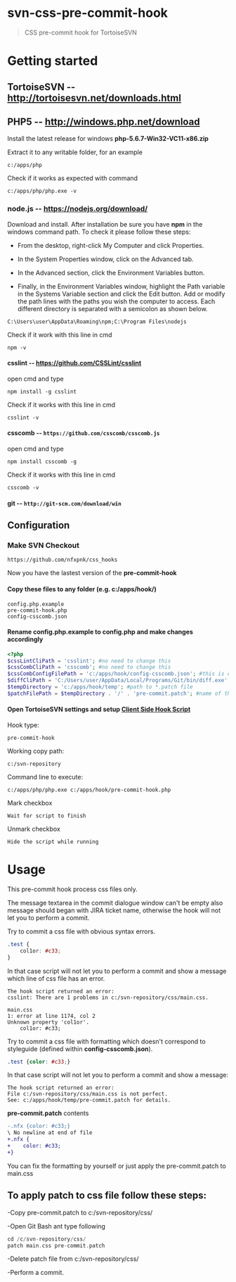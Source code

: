 
# svn-css-pre-commit-hook

>CSS pre-commit hook for TortoiseSVN

# Getting started

## TortoiseSVN -- http://tortoisesvn.net/downloads.html

## PHP5 -- http://windows.php.net/download

Install the latest release for windows **php-5.6.7-Win32-VC11-x86.zip**

Extract it to any writable folder, for an example

```text
c:/apps/php
```

Check if it works as expected with command

```text
c:/apps/php/php.exe -v
```

### node.js -- https://nodejs.org/download/

Download and install. After installation be sure you have **npm** in the windows command path.
To check it please follow these steps:

- From the desktop, right-click My Computer and click Properties.

- In the System Properties window, click on the Advanced tab.

- In the Advanced section, click the Environment Variables button.

- Finally, in the Environment Variables window, highlight the Path variable in the Systems Variable section and click the Edit button. Add or modify the path lines with the paths you wish the computer to access. Each different directory is separated with a semicolon as shown below.

```text
C:\Users\user\AppData\Roaming\npm;C:\Program Files\nodejs
```

Check if it work with this line in cmd

```text
npm -v
```

#### csslint -- https://github.com/CSSLint/csslint

open cmd and type

```text
npm install -g csslint
```

Check if it works with this line in cmd

```text
csslint -v
```

#### csscomb -- `https://github.com/csscomb/csscomb.js`

open cmd and type

```text
npm install csscomb -g
```

Check if it works with this line in cmd

```text
csscomb -v
```

#### git -- `http://git-scm.com/download/win`

## Configuration

### Make SVN Checkout

```text
https://github.com/nfxpnk/css_hooks
```

Now you have the lastest version of the **pre-commit-hook**

#### Copy these files to any folder (e.g. c:/apps/hook/)

```text
config.php.example
pre-commit-hook.php
config-csscomb.json
```

#### Rename config.php.example to config.php and make changes accordingly

```php
<?php
$cssLintCliPath = 'csslint'; #no need to change this
$cssCombCliPath = 'csscomb'; #no need to change this
$cssCombConfigFilePath = 'c:/apps/hook/config-csscomb.json'; #this is config for csscomb
$diffCliPath = 'C:/Users/user/AppData/Local/Programs/Git/bin/diff.exe'; #path to diff.exe
$tempDirectory = 'c:/apps/hook/temp'; #path to *.patch file
$patchFilePath = $tempDirectory . '/' . 'pre-commit.patch'; #name of the generated patch file
```

#### Open TortoiseSVN settings and setup [Client Side Hook Script](http://tortoisesvn.net/docs/release/TortoiseSVN_en/tsvn-dug-settings.html#tsvn-dug-settings-hooks)

Hook type:

```text
pre-commit-hook
```

Working copy path:

```text
c:/svn-repository
```

Command line to execute:

```text
c:/apps/php/php.exe c:/apps/hook/pre-commit-hook.php
```

Mark checkbox

```text
Wait for script to finish
```

Unmark checkbox

```text
Hide the script while running
```

# Usage

This pre-commit hook process css files only.

The message textarea in the commit dialogue window can't be empty also message should began with JIRA ticket name, otherwise the hook will not let you to perform a commit.

Try to commit a css file with obvious syntax errors. 

```css
.test {
    col1or: #c33;
}
```

In that case script will not let you to perform a commit and show a message which line of css file has an error.

```text
The hook script returned an error:
csslint: There are 1 problems in c:/svn-repository/css/main.css.

main.css
1: error at line 1174, col 2
Unknown property 'col1or'.
    col1or: #c33;
```

Try to commit a css file with formatting which doesn't correspond to styleguide (defined within **config-csscomb.json**).

```css
.test {color: #c33;}
```

In that case script will not let you to perform a commit and show a message:

```text
The hook script returned an error:
File c:/svn-repository/css/main.css is not perfect.
See: c:/apps/hook/temp/pre-commit.patch for details.
```

**pre-commit.patch** contents

```diff
-.nfx {color: #c33;}
\ No newline at end of file
+.nfx {
+    color: #c33;
+}
```

You can fix the formatting by yourself or just apply the pre-commit.patch to main.css

## To apply patch to css file follow these steps:

-Copy pre-commit.patch to c:/svn-repository/css/

-Open Git Bash ant type following

```php
cd /c/svn-repository/css/
patch main.css pre-commit.patch
```

-Delete patch file from c:/svn-repository/css/

-Perform a commit.
